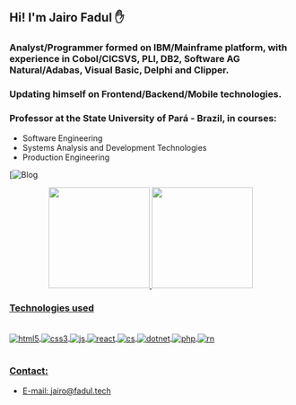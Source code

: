 
## Hi! I'm Jairo Fadul ✋

### Analyst/Programmer formed on IBM/Mainframe platform, with experience in Cobol/CICSVS, PLI, DB2, Software AG Natural/Adabas, Visual Basic, Delphi and Clipper.
### Updating himself on Frontend/Backend/Mobile technologies.
### Professor at the State University of Pará - Brazil, in courses:
* Software Engineering
* Systems Analysis and Development Technologies
* Production Engineering


[![Blog](http://buscatextual.cnpq.br/buscatextual/visualizacv.do?id=K4736376A6&tokenCaptchar=03AGdBq27E7XR7U5rYISgVV1Od7f4f2McvqmQkFtddVopFiHckPbZgaDFZ65XamQeP9NAaR1nV4eN2OuRIwRtYFJfB66KaVf9SdYR7wRwgxyCyRLG8D8b3g1S0-IxqMfOhIyq6aLhV89wtlzTeKcZWft7cMAgoVZHwasR-n0x66sgq4K9Xc-2tcCMcERj7GS80Iz9bvD0rAZqG5Ut92olVYE_tC2g3qKGzmsQk47Xj97xftAaMG8Bbqhm62Gf80-jHDi6kVK7__G4eme6SKHSO_RGqDfdrWQoEQLAZo2gQA4FXgTD-KmjWGVa00vKjgQE9tfo4L9I9jPCOOBxEjnPV1N_GkLjI1U-_NHm_7ows_wluSs05NkrAkG6_HDWJgSFYlAWKRSYVzANQWCyi_NYzPmYEMzAqcRdi1JFzQOFPxRXRNhAMe6ZpD8oq46RSOTTezstNJn83Jn1N9l-rueC1diQUD7Av-zWG03LbCFvt75_TaN4yMYVOhACPp0r9fUG11DFRDLjfyVufQrx5bDHud8qTnRRKzC5vVQ)




<div align="center">
  <a href="https://github.com/fadultech">
  <img height="180em" src="https://github-readme-stats.vercel.app/api?username=fadultech&show_icons=true&theme=dark&include_all_commits=true&count_private=true"/>
  <img height="180em" src="https://github-readme-stats.vercel.app/api/top-langs/?username=fadultech&layout=compact&langs_count=7&theme=dark"/>
</div>

  
### Technologies used
  
  <div style="display: inline_block"><br/>
    <img align="center" alt="html5" src="https://img.shields.io/badge/HTML5-E34F26?style=for-the-badge&logo=html5&logoColor=white" />
    <img align="center" alt="css3" src="https://img.shields.io/badge/CSS3-1572B6?style=for-the-badge&logo=css3&logoColor=white" />
    <img align="center" alt="js" src="https://img.shields.io/badge/JavaScript-F7DF1E?style=for-the-badge&logo=javascript&logoColor=black" />
    <img align="center" alt="react" src="https://img.shields.io/badge/React-20232A?style=for-the-badge&logo=react&logoColor=61DAFB" />
    <img align="center" alt="cs" src="https://img.shields.io/badge/C%23-239120?style=for-the-badge&logo=c-sharp&logoColor=white" />
    <img align="center" alt="dotnet" src="https://img.shields.io/badge/.NET-5C2D91?style=for-the-badge&logo=.net&logoColor=white" />
    <img align="center" alt="php" src="https://img.shields.io/badge/PHP-777BB4?style=for-the-badge&logo=php&logoColor=white" />
    <img align="center" alt="rn" src="https://img.shields.io/badge/React_Native-20232A?style=for-the-badge&logo=react&logoColor=61DAFB" />
  </div><br/>
  


### Contact:
- [E-mail: jairo@fadul.tech](jairo@fadul.tech)<br/>
